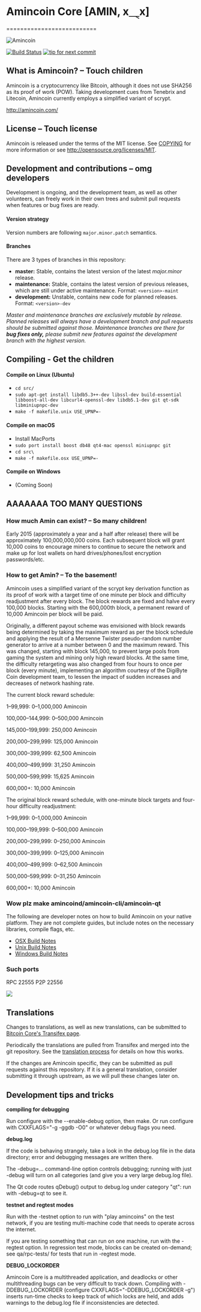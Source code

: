 # Amincoin Core [AMIN, x⸑x]
==========================

![Amincoin](http://noculi.doesnt-live-in-mississau.ga/bvvsvp.png)

[![Build Status](https://travis-ci.org/amincoin/amincoin.svg?branch=1.7-dev)](https://travis-ci.org/amincoin/amincoin) [![tip for next commit](https://tip4commit.com/projects/702.svg)](https://tip4commit.com/github/amincoin/amincoin)

## What is Amincoin? – Touch children
Amincoin is a cryptocurrency like Bitcoin, although it does not use SHA256 as its proof of work (POW). Taking development cues from Tenebrix and Litecoin, Amincoin currently employs a simplified variant of scrypt.

http://amincoin.com/

## License – Touch license
Amincoin is released under the terms of the MIT license. See [COPYING](COPYING)
for more information or see http://opensource.org/licenses/MIT.

## Development and contributions – omg developers
Development is ongoing, and the development team, as well as other volunteers, can freely work in their own trees and submit pull requests when features or bug fixes are ready.

#### Version strategy
Version numbers are following ```major.minor.patch``` semantics.

#### Branches
There are 3 types of branches in this repository:

- **master:** Stable, contains the latest version of the latest *major.minor* release.
- **maintenance:** Stable, contains the latest version of previous releases, which are still under active maintenance. Format: ```<version>-maint```
- **development:** Unstable, contains new code for planned releases. Format: ```<version>-dev```

*Master and maintenance branches are exclusively mutable by release. Planned releases will always have a development branch and pull requests should be submitted against those. Maintenance branches are there for* ***bug fixes only,*** *please submit new features against the development branch with the highest version.*

## Compiling - Get the children

#### Compile on Linux (Ubuntu)
* `cd src/`
* `sudo apt-get install libdb5.3++-dev libssl-dev build-essential libboost-all-dev libcurl4-openssl-dev libdb5.1-dev git qt-sdk libminiupnpc-dev`
* `make -f makefile.unix USE_UPNP=-`

#### Compile on macOS
* Install MacPorts
* `sudo port install boost db48 qt4-mac openssl miniupnpc git`
* `cd src\`
* `make -f makefile.osx USE_UPNP=-`

#### Compile on Windows
* (Coming Soon)

## AAAAAAA TOO MANY QUESTIONS

### How much Amin can exist? – So many children!
Early 2015 (approximately a year and a half after release) there will be approximately 100,000,000,000 coins.
Each subsequent block will grant 10,000 coins to encourage miners to continue to secure the network and make up for lost wallets on hard drives/phones/lost encryption passwords/etc.

### How to get Amin? – To the basement!
Amincoin uses a simplified variant of the scrypt key derivation function as its proof of work with a target time of one minute per block and difficulty readjustment after every block. The block rewards are fixed and halve every 100,000 blocks. Starting with the 600,000th block, a permanent reward of 10,000 Amincoin per block will be paid. 

Originally, a different payout scheme was envisioned with block rewards being determined by taking the maximum reward as per the block schedule and applying the result of a Mersenne Twister pseudo-random number generator to arrive at a number between 0 and the maximum reward. This was changed, starting with block 145,000, to prevent large pools from gaming the system and mining only high reward blocks. At the same time, the difficulty retargeting was also changed from four hours to once per block (every minute), implementing an algorithm courtesy of the DigiByte Coin development team, to lessen the impact of sudden increases and decreases of network hashing rate.

The current block reward schedule:

1–99,999: 0–1,000,000 Amincoin 

100,000–144,999: 0–500,000 Amincoin

145,000–199,999: 250,000 Amincoin

200,000–299,999: 125,000 Amincoin

300,000–399,999: 62,500 Amincoin

400,000–499,999: 31,250 Amincoin

500,000–599,999: 15,625 Amincoin

600,000+: 10,000 Amincoin

The original block reward schedule, with one-minute block targets and four-hour difficulty readjustment:

1–99,999: 0–1,000,000 Amincoin 

100,000–199,999: 0–500,000 Amincoin

200,000–299,999: 0–250,000 Amincoin

300,000–399,999: 0–125,000 Amincoin

400,000–499,999: 0–62,500 Amincoin

500,000–599,999: 0–31,250 Amincoin

600,000+: 10,000 Amincoin

### Wow plz make amincoind/amincoin-cli/amincoin-qt

  The following are developer notes on how to build Amincoin on your native platform. They are not complete guides, but include notes on the necessary libraries, compile flags, etc.

  - [OSX Build Notes](doc/build-osx.md)
  - [Unix Build Notes](doc/build-unix.md)
  - [Windows Build Notes](doc/build-msw.md)

### Such ports
RPC 22555
P2P 22556

![](http://dogesay.com/wow//////such/coin)

Translations
------------

Changes to translations, as well as new translations, can be submitted to
[Bitcoin Core's Transifex page](https://www.transifex.com/projects/p/bitcoin/).

Periodically the translations are pulled from Transifex and merged into the git repository. See the
[translation process](doc/translation_process.md) for details on how this works.

If the changes are Amincoin specific, they can be submitted as pull requests against this repository.
If it is a general translation, consider submitting it through upstream, as we will pull these changes later on.

Development tips and tricks
---------------------------

**compiling for debugging**

Run configure with the --enable-debug option, then make. Or run configure with
CXXFLAGS="-g -ggdb -O0" or whatever debug flags you need.

**debug.log**

If the code is behaving strangely, take a look in the debug.log file in the data directory;
error and debugging messages are written there.

The -debug=... command-line option controls debugging; running with just -debug will turn
on all categories (and give you a very large debug.log file).

The Qt code routes qDebug() output to debug.log under category "qt": run with -debug=qt
to see it.

**testnet and regtest modes**

Run with the -testnet option to run with "play amincoins" on the test network, if you
are testing multi-machine code that needs to operate across the internet.

If you are testing something that can run on one machine, run with the -regtest option.
In regression test mode, blocks can be created on-demand; see qa/rpc-tests/ for tests
that run in -regtest mode.

**DEBUG_LOCKORDER**

Amincoin Core is a multithreaded application, and deadlocks or other multithreading bugs
can be very difficult to track down. Compiling with -DDEBUG_LOCKORDER (configure
CXXFLAGS="-DDEBUG_LOCKORDER -g") inserts run-time checks to keep track of which locks
are held, and adds warnings to the debug.log file if inconsistencies are detected.
